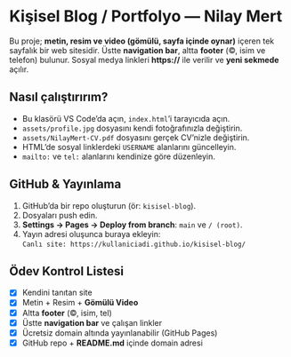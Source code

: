 # Kişisel Blog / Portfolyo — Nilay Mert

Bu proje; **metin, resim ve video (gömülü, sayfa içinde oynar)** içeren tek sayfalık bir web sitesidir.
Üstte **navigation bar**, altta **footer** (©, isim ve telefon) bulunur. Sosyal medya linkleri **https://** ile verilir ve **yeni sekmede** açılır.

## Nasıl çalıştırırım?
- Bu klasörü VS Code’da açın, `index.html`’i tarayıcıda açın.
- `assets/profile.jpg` dosyasını kendi fotoğrafınızla değiştirin.
- `assets/NilayMert-CV.pdf` dosyasını gerçek CV’nizle değiştirin.
- HTML’de sosyal linklerdeki `USERNAME` alanlarını güncelleyin.
- `mailto:` ve `tel:` alanlarını kendinize göre düzenleyin.

## GitHub & Yayınlama
1. GitHub’da bir repo oluşturun (ör: `kisisel-blog`).
2. Dosyaları push edin.
3. **Settings → Pages → Deploy from branch**: `main` ve `/ (root)`.
4. Yayın adresi oluşunca buraya ekleyin:  
   `Canlı site: https://kullaniciadi.github.io/kisisel-blog/`

## Ödev Kontrol Listesi
- [x] Kendini tanıtan site
- [x] Metin + Resim + **Gömülü Video**
- [x] Altta **footer** (©, isim, tel)
- [x] Üstte **navigation bar** ve çalışan linkler
- [x] Ücretsiz domain altında yayınlanabilir (GitHub Pages)
- [x] GitHub repo + **README.md** içinde domain adresi
